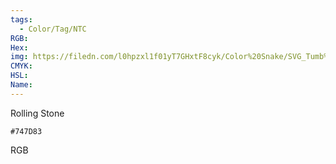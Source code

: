 ```yaml
---
tags:
  - Color/Tag/NTC
RGB:
Hex:
img: https://filedn.com/l0hpzxl1f01yT7GHxtF8cyk/Color%20Snake/SVG_Tumb%20Mass%20No%20Name/747D83.svg
CMYK:
HSL:
Name:
---
```

Rolling Stone
```palette
#747D83
```
RGB
